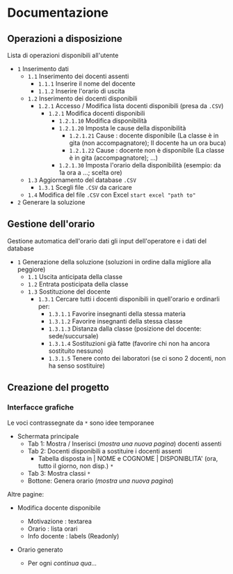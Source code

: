 Documentazione
==============

Operazioni a disposizione
-------------------------

Lista di operazioni disponibili all'utente

- `1` Inserimento dati
    - `1.1` Inserimento dei docenti assenti
        - `1.1.1` Inserire il nome del docente
        - `1.1.2` Inserire l'orario di uscita
    - `1.2` Inserimento dei docenti disponibili
        - `1.2.1` Accesso / Modifica lista docenti disponibili (presa da `.CSV`)
            - `1.2.1` Modifica docenti disponibili  
                - `1.2.1.10` Modifica disponibilità
                - `1.2.1.20` Imposta le cause della disponibilità
                    - `1.2.1.21` Cause : docente disponibile (La classe è in gita (non accompagnatore); Il docente ha un ora buca)     
                    - `1.2.1.22` Cause : docente non è disponibile (La classe è in gita (accompagnatore); ...)     
                - `1.2.1.30` Imposta l'orario della disponibilità (esempio: da 1a ora a ...; scelta ore)
    - `1.3` Aggiornamento del database `.CSV`
        - `1.3.1` Scegli file `.CSV` da caricare   
    - `1.4` Modifica del file `.CSV` con Excel `start excel "path to"`
- `2` Generare la soluzione

Gestione dell'orario
--------------------

Gestione automatica dell'orario dati gli input dell'operatore e i dati del database

- `1` Generazione della soluzione (soluzioni in ordine dalla migliore alla peggiore)
    - `1.1` Uscita anticipata della classe    
    - `1.2` Entrata posticipata della classe    
    - `1.3` Sostituzione del docente   
        - `1.3.1` Cercare tutti i docenti disponibili in quell'orario e ordinarli per:
            - `1.3.1.1` Favorire insegnanti della stessa materia
            - `1.3.1.2` Favorire insegnanti della stessa classe
            - `1.3.1.3` Distanza dalla classe (posizione del docente: sede/succursale)
            - `1.3.1.4` Sostituzioni già fatte (favorire chi non ha ancora sostituito nessuno)
            - `1.3.1.5` Tenere conto dei laboratori (se ci sono 2 docenti, non ha senso sostituire)

Creazione del progetto
----------------------

### Interfacce grafiche

Le voci contrassegnate da `*` sono idee temporanee

- Schermata principale
    - Tab 1: Mostra / Inserisci (*mostra una nuova pagina*) docenti assenti 
    - Tab 2: Docenti disponibili a sostituire i docenti assenti
        - Tabella disposta in | NOME e COGNOME | DISPONIBLITA' (ora, tutto il giorno, non disp.) `*`
    - Tab 3: Mostra classi `*`
    - Bottone: Genera orario (*mostra una nuova pagina*)

Altre pagine:
- Modifica docente disponibile
    - Motivazione : textarea
    - Orario : lista orari
    - Info docente : labels (Readonly)

- Orario generato
    - Per ogni *continua qua...*    
